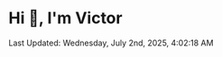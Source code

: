 <h1>Hi 👋, I'm Victor </h1>

<!--RECENT_ACTIVITY:start-->
<!--RECENT_ACTIVITY:end-->

<!--RECENT_ACTIVITY:last_update-->
Last Updated: Wednesday, July 2nd, 2025, 4:02:18 AM
<!--RECENT_ACTIVITY:last_update_end-->
